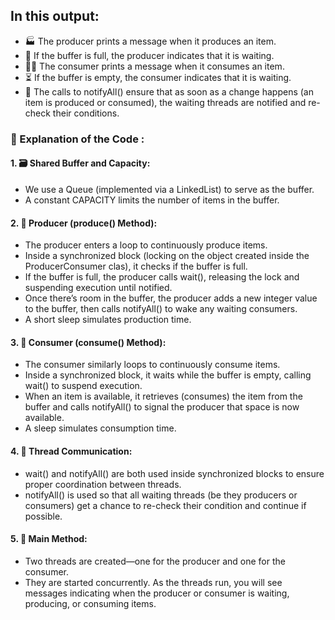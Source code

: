 ## In this output:

* 🏭 The producer prints a message when it produces an item.
* 🛑 If the buffer is full, the producer indicates that it is waiting.
* 🧑‍💻 The consumer prints a message when it consumes an item.
* ⏳ If the buffer is empty, the consumer indicates that it is waiting.
* 🔔 The calls to notifyAll() ensure that as soon as a change happens (an item is produced or consumed), the waiting threads are notified and re-check their conditions.

### 🧠 Explanation of the Code :

#### 1. 🗃️ Shared Buffer and Capacity:

* We use a Queue<Integer> (implemented via a LinkedList) to serve as the buffer.
* A constant CAPACITY limits the number of items in the buffer.


#### 2. 🔨 Producer (produce() Method):

* The producer enters a loop to continuously produce items.
* Inside a synchronized block (locking on the object created inside the ProducerConsumer clas), it checks if the buffer is full.
* If the buffer is full, the producer calls wait(), releasing the lock and suspending execution until notified.
* Once there’s room in the buffer, the producer adds a new integer value to the buffer, then calls notifyAll() to wake any waiting consumers.
* A short sleep simulates production time.

#### 3. 🧹 Consumer (consume() Method):

* The consumer similarly loops to continuously consume items.
* Inside a synchronized block, it waits while the buffer is empty, calling wait() to suspend execution.
* When an item is available, it retrieves (consumes) the item from the buffer and calls notifyAll() to signal the producer that space is now available.
* A sleep simulates consumption time.

#### 4. 🔄 Thread Communication:

* wait() and notifyAll() are both used inside synchronized blocks to ensure proper coordination between threads.
* notifyAll() is used so that all waiting threads (be they producers or consumers) get a chance to re-check their condition and continue if possible.


#### 5. 🚀 Main Method:

* Two threads are created—one for the producer and one for the consumer.
* They are started concurrently. As the threads run, you will see messages indicating when the producer or consumer is waiting, producing, or consuming items.